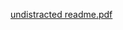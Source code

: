 [undistracted readme.pdf](https://github.com/user-attachments/files/20070967/undistracted.readme.pdf)
